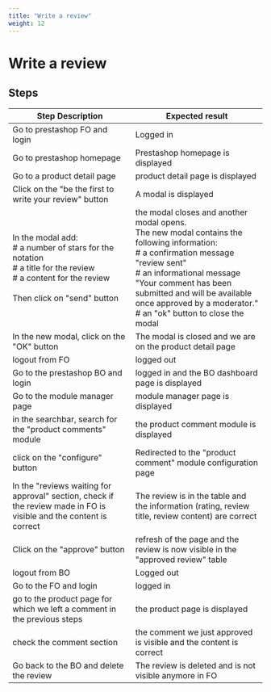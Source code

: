 ```yaml
---
title: "Write a review"
weight: 12
---
```


# Write a review
## Steps
| Step Description | Expected result |
| ----- | ----- |
| Go to prestashop FO and login | Logged in |
| Go to prestashop homepage | Prestashop homepage is displayed |
| Go to a product detail page | product detail page is displayed |
| Click on the "be the first to write your review" button | A modal is displayed |
| In the modal add:<br># a number of stars for the notation<br># a title for the review<br># a content for the review<br><br>Then click on "send" button | the modal closes and another modal opens.<br>The new modal contains the following information:<br># a confirmation message "review sent"<br># an informational message "Your comment has been submitted and will be available once approved by a moderator."<br># an "ok" button to close the modal |
| In the new modal, click on the "OK" button | The modal is closed and we are on the product detail page |
| logout from FO | logged out |
| Go to the prestashop BO and login | logged in and the BO dashboard page is displayed |
| Go to the module manager page | module manager page is displayed |
| in the searchbar, search for the "product comments" module | the product comment module is displayed |
| click on the "configure" button | Redirected to the "product comment" module configuration page |
| In the "reviews waiting for approval" section, check if the review made in FO is visible and the content is correct | The review is in the table and the information (rating, review title, review content) are correct |
| Click on the "approve" button | refresh of the page and the review is now visible in the "approved review" table |
| logout from BO | Logged out |
| Go to the FO and login | logged in |
| go to the product page for which we left a comment in the previous steps | the product page is displayed |
| check the comment section | the comment we just approved is visible and the content is correct |
| Go back to the BO and delete the review | The review is deleted and is not visible anymore in FO |
